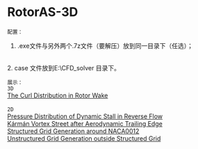 # RotorAS-3D 

`配置：`</br>
1.  .exe文件与另外两个.7z文件（要解压）放到同一目录下（任选）；
</br>
2.  case 文件放到E:\CFD_solver 目录下。


`展示：`
</br>`3D`</br>
[The Curl Distribution in Rotor Wake](http://v.youku.com/v_show/id_XMTY0NzM1MDQyMA==.html)
</br>
</br>`2D` </br>
[Pressure Distribution of Dynamic Stall in Reverse Flow](http://v.youku.com/v_show/id_XMTYxOTU0MzQ5Mg==.html)</br>
[Kármán Vortex Street after Aerodynamic Trailing Edge](http://v.youku.com/v_show/id_XMTYxOTU0MzgyNA==.html)</br>
[Structured Grid Generation around NACA0012](http://v.youku.com/v_show/id_XMTYxOTU0NDUzMg==.html)</br>
[Unstructured Grid Generation outside Structured Grid](http://v.youku.com/v_show/id_XMTYxOTU0NDc2OA==.html)
